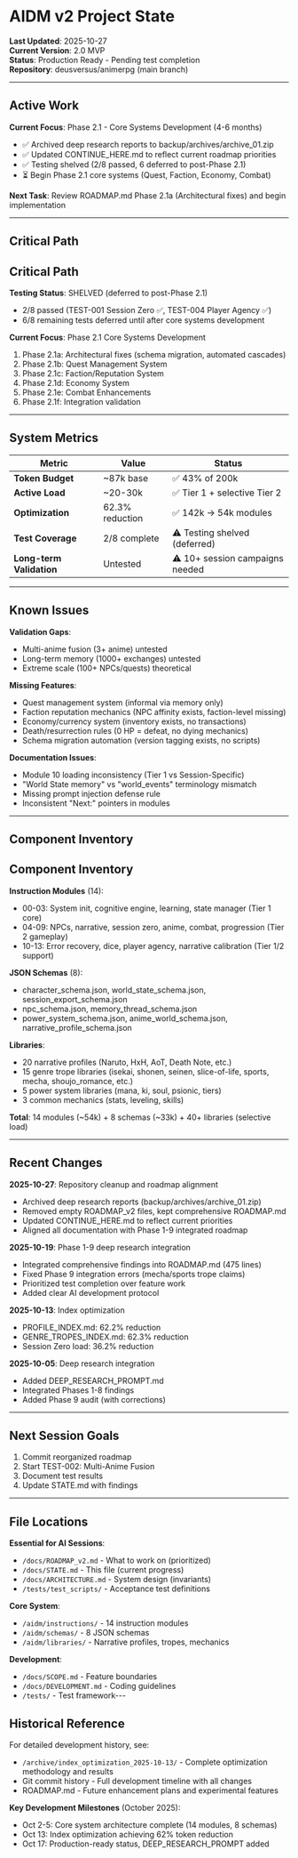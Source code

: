 # AIDM v2 Project State

**Last Updated**: 2025-10-27  
**Current Version**: 2.0 MVP  
**Status**: Production Ready - Pending test completion  
**Repository**: deusversus/animerpg (main branch)

---

## Active Work

**Current Focus**: Phase 2.1 - Core Systems Development (4-6 months)
- ✅ Archived deep research reports to backup/archives/archive_01.zip
- ✅ Updated CONTINUE_HERE.md to reflect current roadmap priorities
- ✅ Testing shelved (2/8 passed, 6 deferred to post-Phase 2.1)
- ⏳ Begin Phase 2.1 core systems (Quest, Faction, Economy, Combat)

**Next Task**: Review ROADMAP.md Phase 2.1a (Architectural fixes) and begin implementation

---

## Critical Path

## Critical Path

**Testing Status**: SHELVED (deferred to post-Phase 2.1)
- 2/8 passed (TEST-001 Session Zero ✅, TEST-004 Player Agency ✅)
- 6/8 remaining tests deferred until after core systems development

**Current Focus**: Phase 2.1 Core Systems Development
1. Phase 2.1a: Architectural fixes (schema migration, automated cascades)
2. Phase 2.1b: Quest Management System
3. Phase 2.1c: Faction/Reputation System
4. Phase 2.1d: Economy System
5. Phase 2.1e: Combat Enhancements
6. Phase 2.1f: Integration validation

---

## System Metrics

| Metric | Value | Status |
|--------|-------|--------|
| **Token Budget** | ~87k base | ✅ 43% of 200k |
| **Active Load** | ~20-30k | ✅ Tier 1 + selective Tier 2 |
| **Optimization** | 62.3% reduction | ✅ 142k → 54k modules |
| **Test Coverage** | 2/8 complete | ⚠️ Testing shelved (deferred) |
| **Long-term Validation** | Untested | ⚠️ 10+ session campaigns needed |

---

## Known Issues

**Validation Gaps**:
- Multi-anime fusion (3+ anime) untested
- Long-term memory (1000+ exchanges) untested
- Extreme scale (100+ NPCs/quests) theoretical

**Missing Features**:
- Quest management system (informal via memory only)
- Faction reputation mechanics (NPC affinity exists, faction-level missing)
- Economy/currency system (inventory exists, no transactions)
- Death/resurrection rules (0 HP = defeat, no dying mechanics)
- Schema migration automation (version tagging exists, no scripts)

**Documentation Issues**:
- Module 10 loading inconsistency (Tier 1 vs Session-Specific)
- "World State memory" vs "world_events" terminology mismatch
- Missing prompt injection defense rule
- Inconsistent "Next:" pointers in modules

---

## Component Inventory

## Component Inventory

**Instruction Modules** (14):
- 00-03: System init, cognitive engine, learning, state manager (Tier 1 core)
- 04-09: NPCs, narrative, session zero, anime, combat, progression (Tier 2 gameplay)
- 10-13: Error recovery, dice, player agency, narrative calibration (Tier 1/2 support)

**JSON Schemas** (8):
- character_schema.json, world_state_schema.json, session_export_schema.json
- npc_schema.json, memory_thread_schema.json
- power_system_schema.json, anime_world_schema.json, narrative_profile_schema.json

**Libraries**:
- 20 narrative profiles (Naruto, HxH, AoT, Death Note, etc.)
- 15 genre trope libraries (isekai, shonen, seinen, slice-of-life, sports, mecha, shoujo_romance, etc.)
- 5 power system libraries (mana, ki, soul, psionic, tiers)
- 3 common mechanics (stats, leveling, skills)

**Total**: 14 modules (~54k) + 8 schemas (~33k) + 40+ libraries (selective load)

---

## Recent Changes

**2025-10-27**: Repository cleanup and roadmap alignment
- Archived deep research reports (backup/archives/archive_01.zip)
- Removed empty ROADMAP_v2 files, kept comprehensive ROADMAP.md
- Updated CONTINUE_HERE.md to reflect current priorities
- Aligned all documentation with Phase 1-9 integrated roadmap

**2025-10-19**: Phase 1-9 deep research integration
- Integrated comprehensive findings into ROADMAP.md (475 lines)
- Fixed Phase 9 integration errors (mecha/sports trope claims)
- Prioritized test completion over feature work
- Added clear AI development protocol

**2025-10-13**: Index optimization
- PROFILE_INDEX.md: 62.2% reduction
- GENRE_TROPES_INDEX.md: 62.3% reduction
- Session Zero load: 36.2% reduction

**2025-10-05**: Deep research integration
- Added DEEP_RESEARCH_PROMPT.md
- Integrated Phases 1-8 findings
- Added Phase 9 audit (with corrections)

---

## Next Session Goals

1. Commit reorganized roadmap
2. Start TEST-002: Multi-Anime Fusion
3. Document test results
4. Update STATE.md with findings

---

## File Locations

**Essential for AI Sessions**:
- `/docs/ROADMAP_v2.md` - What to work on (prioritized)
- `/docs/STATE.md` - This file (current progress)
- `/docs/ARCHITECTURE.md` - System design (invariants)
- `/tests/test_scripts/` - Acceptance test definitions

**Core System**:
- `/aidm/instructions/` - 14 instruction modules
- `/aidm/schemas/` - 8 JSON schemas
- `/aidm/libraries/` - Narrative profiles, tropes, mechanics

**Development**:
- `/docs/SCOPE.md` - Feature boundaries
- `/docs/DEVELOPMENT.md` - Coding guidelines
- `/tests/` - Test framework---

## Historical Reference

For detailed development history, see:
- `/archive/index_optimization_2025-10-13/` - Complete optimization methodology and results
- Git commit history - Full development timeline with all changes
- ROADMAP.md - Future enhancement plans and experimental features

**Key Development Milestones** (October 2025):
- Oct 2-5: Core system architecture complete (14 modules, 8 schemas)
- Oct 13: Index optimization achieving 62% token reduction  
- Oct 17: Production-ready status, DEEP_RESEARCH_PROMPT added

